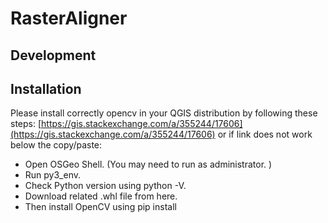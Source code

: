 # RasterAligner


## Development

## Installation

Please install correctly opencv in your QGIS distribution by following these steps:
[https://gis.stackexchange.com/a/355244/17606](https://gis.stackexchange.com/a/355244/17606)
or if link does not work below the copy/paste:
 - Open OSGeo Shell. (You may need to run as administrator. )
 - Run py3_env.
 - Check Python version using python -V.
 - Download related .whl file from here.
 - Then install OpenCV using pip install <full path to opencv_......whl file>


